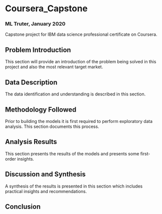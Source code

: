 # Coursera_Capstone
### ML Truter, January 2020
Capstone project for IBM data science professional certificate on Coursera. 

## Problem Introduction
This section will provide an introduction of the problem being solved in this project and also the most relevant target market. 

## Data Description
The data identification and understanding is described in this section. 

## Methodology Followed
Prior to building the models it is first required to perform exploratory data analysis. This section documents this process. 

## Analysis Results
This section presents the results of the models and presents some first-order insights. 

## Discussion and Synthesis
A synthesis of the results is presented in this section which includes practical insights and recommendations. 

## Conclusion
